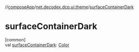 //[composeApp](../../index.md)/[net.decodex.dcp.ui.theme](index.md)/[surfaceContainerDark](surface-container-dark.md)

# surfaceContainerDark

[common]\
val [surfaceContainerDark](surface-container-dark.md): [Color](https://developer.android.com/reference/kotlin/androidx/compose/ui/graphics/Color.html)
